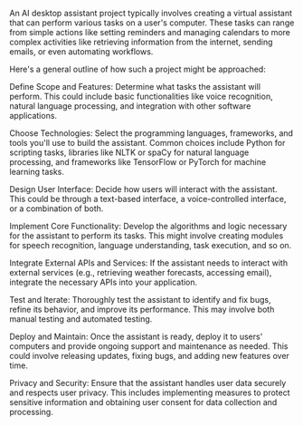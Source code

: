 An AI desktop assistant project typically involves creating a virtual assistant that can perform various tasks on a user's computer. These tasks can range from simple actions like setting reminders and managing calendars to more complex activities like retrieving information from the internet, sending emails, or even automating workflows.

Here's a general outline of how such a project might be approached:

Define Scope and Features: Determine what tasks the assistant will perform. This could include basic functionalities like voice recognition, natural language processing, and integration with other software applications.

Choose Technologies: Select the programming languages, frameworks, and tools you'll use to build the assistant. Common choices include Python for scripting tasks, libraries like NLTK or spaCy for natural language processing, and frameworks like TensorFlow or PyTorch for machine learning tasks.

Design User Interface: Decide how users will interact with the assistant. This could be through a text-based interface, a voice-controlled interface, or a combination of both.

Implement Core Functionality: Develop the algorithms and logic necessary for the assistant to perform its tasks. This might involve creating modules for speech recognition, language understanding, task execution, and so on.

Integrate External APIs and Services: If the assistant needs to interact with external services (e.g., retrieving weather forecasts, accessing email), integrate the necessary APIs into your application.

Test and Iterate: Thoroughly test the assistant to identify and fix bugs, refine its behavior, and improve its performance. This may involve both manual testing and automated testing.

Deploy and Maintain: Once the assistant is ready, deploy it to users' computers and provide ongoing support and maintenance as needed. This could involve releasing updates, fixing bugs, and adding new features over time.

Privacy and Security: Ensure that the assistant handles user data securely and respects user privacy. This includes implementing measures to protect sensitive information and obtaining user consent for data collection and processing.
